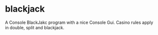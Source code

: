 # blackjack

A Console BlackJakc program with a nice Console Gui. Casino rules apply in double, split and blackjack.
